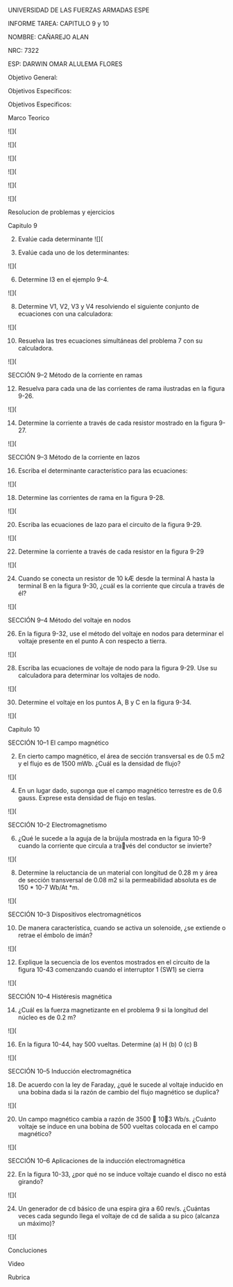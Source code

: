 UNIVERSIDAD DE LAS FUERZAS ARMADAS ESPE

INFORME TAREA: CAPITULO 9 y 10

NOMBRE: CAÑAREJO ALAN

NRC: 7322

ESP: DARWIN OMAR ALULEMA FLORES

Objetivo General:

Objetivos Especificos:

Objetivos Especificos:

Marco Teorico

![](

![](

![](

![](

![](

![](


Resolucion de problemas y ejercicios 

Capitulo 9

2. Evalúe cada determinante
![](

4. Evalúe cada uno de los determinantes:

![](

6. Determine I3 en el ejemplo 9-4.

![](

8. Determine V1, V2, V3 y V4 resolviendo el siguiente conjunto de ecuaciones con una calculadora:

![](

10. Resuelva las tres ecuaciones simultáneas del problema 7 con su calculadora. 

![](

SECCIÓN 9–2 Método de la corriente en ramas

12. Resuelva para cada una de las corrientes de rama ilustradas en la figura 9-26.

![](

14. Determine la corriente a través de cada resistor mostrado en la figura 9-27.

![](

SECCIÓN 9–3 Método de la corriente en lazos 

16. Escriba el determinante característico para las ecuaciones:

![](

18. Determine las corrientes de rama en la figura 9-28.

![](

20. Escriba las ecuaciones de lazo para el circuito de la figura 9-29. 

![](

22. Determine la corriente a través de cada resistor en la figura 9-29

![](

24. Cuando se conecta un resistor de 10 kÆ desde la terminal A hasta la terminal B en la figura 9-30, ¿cuál
es la corriente que circula a través de él?

![](

SECCIÓN 9–4 Método del voltaje en nodos 

26. En la figura 9-32, use el método del voltaje en nodos para determinar el voltaje presente en el punto A
con respecto a tierra.

![](

28. Escriba las ecuaciones de voltaje de nodo para la figura 9-29. Use su calculadora para determinar los
voltajes de nodo.

![](

30. Determine el voltaje en los puntos A, B y C en la figura 9-34.

![](

Capitulo 10

SECCIÓN 10–1 El campo magnético

2. En cierto campo magnético, el área de sección transversal es de 0.5 m2 y el flujo es de 1500 mWb.
¿Cuál es la densidad de flujo?

![](

4. En un lugar dado, suponga que el campo magnético terrestre es de 0.6 gauss. Exprese esta densidad de
flujo en teslas. 

![](

SECCIÓN 10–2 Electromagnetismo

6. ¿Qué le sucede a la aguja de la brújula mostrada en la figura 10-9 cuando la corriente que circula a través del conductor se invierte?

![](

8. Determine la reluctancia de un material con longitud de 0.28 m y área de sección transversal de 0.08
m2 si la permeabilidad absoluta es de 150 * 10-7 Wb/At *m.

![](

SECCIÓN 10–3 Dispositivos electromagnéticos

10. De manera característica, cuando se activa un solenoide, ¿se extiende o retrae el émbolo de imán?

![](

12. Explique la secuencia de los eventos mostrados en el circuito de la figura 10-43 comenzando cuando
el interruptor 1 (SW1) se cierra

![](

SECCIÓN 10–4 Histéresis magnética

14. ¿Cuál es la fuerza magnetizante en el problema 9 si la longitud del núcleo es de 0.2 m?

![](

16. En la figura 10-44, hay 500 vueltas. Determine 
(a) H (b) 0 (c) B

![](

SECCIÓN 10–5 Inducción electromagnética

18. De acuerdo con la ley de Faraday, ¿qué le sucede al voltaje inducido en una bobina dada si la razón de
cambio del flujo magnético se duplica?

![](

20. Un campo magnético cambia a razón de 3500  103 Wb/s. ¿Cuánto voltaje se induce en una bobina
de 500 vueltas colocada en el campo magnético?

![](

SECCIÓN 10–6 Aplicaciones de la inducción electromagnética

22. En la figura 10-33, ¿por qué no se induce voltaje cuando el disco no está girando?

![](

24. Un generador de cd básico de una espira gira a 60 rev/s. ¿Cuántas veces cada segundo llega el voltaje
de cd de salida a su pico (alcanza un máximo)?

![](






Concluciones

Video

Rubrica

